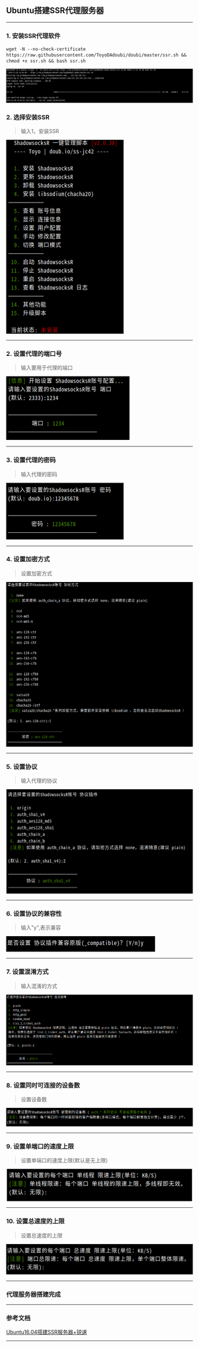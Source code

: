 ## Ubuntu搭建SSR代理服务器

-----

### 1. 安装SSR代理软件

```
wget -N --no-check-certificate https://raw.githubusercontent.com/ToyoDAdoubi/doubi/master/ssr.sh && chmod +x ssr.sh && bash ssr.sh
```

  ![下载SSR脚本](../pictures/Ubuntu搭建SSR服务器/下载SSR脚本.png)

### 2. 选择安装SSR

>输入1，安装SSR

  ![安装SSR脚本](../pictures/Ubuntu搭建SSR服务器/安装SSR脚本.png)

-----

### 2. 设置代理的端口号

>输入要用于代理的端口

  ![设置代理端口](../pictures/Ubuntu搭建SSR服务器/输入代理端口.png)

-----

### 3. 设置代理的密码

>输入代理的密码

  ![设置代理的密码](../pictures/Ubuntu搭建SSR服务器/设置代理的密码.png)

-----

### 4. 设置加密方式

>设置加密方式

  ![设置加密方式](../pictures/Ubuntu搭建SSR服务器/设置加密方式.png)

-----

### 5. 设置协议

>输入代理的协议

![设置协议](../pictures/Ubuntu搭建SSR服务器/设置协议.png)

-----

### 6. 设置协议的兼容性

>输入"y",表示兼容

![设置协议的兼容性](../pictures/Ubuntu搭建SSR服务器/设置协议的兼容性.png)

-----

### 7. 设置混淆方式

>输入混淆的方式

![设置混淆方式](../pictures/Ubuntu搭建SSR服务器/设置混淆方式.png)

-----

### 8. 设置同时可连接的设备数

>设置设备数

![设置设备数](../pictures/Ubuntu搭建SSR服务器/设置可连接的设备数.png)

-----

### 9. 设置单端口的速度上限

>设置单端口的速度上限(默认是无上限)

![设置单端口的速度上限](../pictures/Ubuntu搭建SSR服务器/设置单线程速度上限.png)

-----

### 10. 设置总速度的上限

>设置总速度的上限

![设置总速度的上限](../pictures/Ubuntu搭建SSR服务器/设置总速度上限.png)

-----

### 代理服务器搭建完成

-----

### 参考文档

[Ubuntu16.04搭建SSR服务器+锐速](https://www.lstazl.com/ubuntu16-04%E6%90%AD%E5%BB%BAssr%E6%9C%8D%E5%8A%A1%E5%99%A8%E9%94%90%E9%80%9F/)

-----
